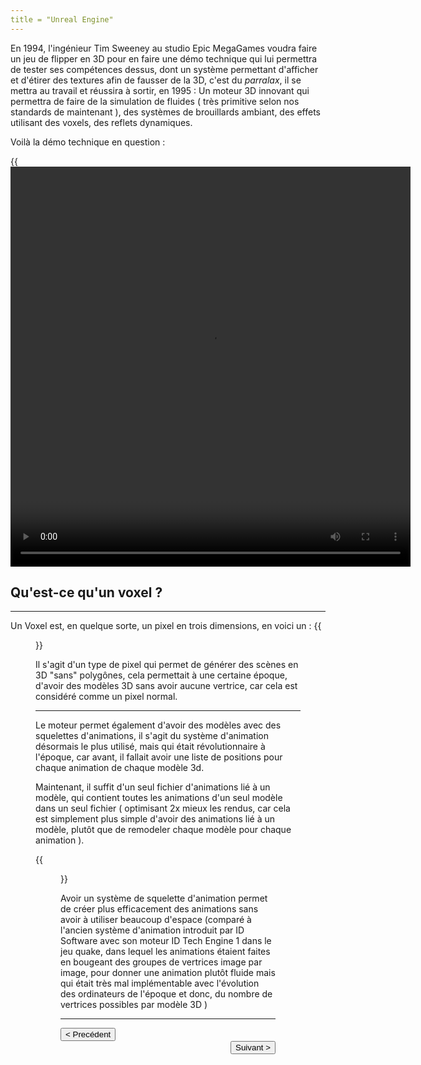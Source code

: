 ```yaml
---
title = "Unreal Engine"
---
```

En 1994, l'ingénieur Tim Sweeney au studio Epic MegaGames voudra faire un jeu de 
flipper en 3D pour en faire une démo technique qui lui permettra de tester ses
compétences dessus, dont un système permettant d'afficher et d'étirer des
textures afin de fausser de la 3D, c'est du _*parralax*_, il se mettra au
travail et réussira à sortir, en 1995 : Un moteur 3D innovant qui permettra de
faire de la simulation de fluides ( très primitive selon nos standards de
maintenant ), des systèmes de brouillards ambiant, des effets utilisant des
voxels, des reflets dynamiques.

Voilà la démo technique en question :

{{<video src="https://vhascoet-pro.github.io/portfolio-bts.github.io/vids/UE1_flyby_intro.mp4" height="640" width="640">}}

## Qu'est-ce qu'un voxel ?
***

Un Voxel est, en quelque sorte, un pixel en trois dimensions, en voici un :
{{<figure src="https://vhascoet-pro.github.io/portfolio-bts.github.io/pics/voxel_example.webp" alt="Exemple de Voxel" position="center" style="border-radius: 8px;" caption="Voici un voxel" captionPosition="right" captionStyle="color: black;" >}}

Il s'agit d'un type de pixel qui permet de générer des scènes en 3D "sans"
polygônes, cela permettait à une certaine époque, d'avoir des modèles 3D sans
avoir aucune vertrice, car cela est considéré comme un pixel normal.
***
Le moteur permet également d'avoir des modèles avec des squelettes d'animations,
il s'agit du système d'animation désormais le plus utilisé, mais qui était
révolutionnaire à l'époque, car avant, il fallait avoir une liste de positions
pour chaque animation de chaque modèle 3d.

Maintenant, il suffit d'un seul fichier d'animations lié à un modèle,
qui contient toutes les animations d'un seul modèle dans un seul fichier 
( optimisant 2x mieux les rendus, car cela est simplement plus simple d'avoir
des animations lié à un modèle, plutôt que de remodeler chaque modèle pour
chaque animation ).

{{<figure src="https://vhascoet-pro.github.io/portfolio-bts.github.io/pics/skeleton_bodies.webp" alt="Exemple de Voxel" position="center" style="border-radius: 8px;" caption="Voici un squelette sur Unreal" captionPosition="right" captionStyle="color: black;" >}}

Avoir un système de squelette d'animation permet de créer plus efficacement des
animations sans avoir à utiliser beaucoup d'espace (comparé à l'ancien système
d'animation introduit par ID Software avec son moteur ID Tech Engine 1 dans le
jeu quake, dans lequel les animations étaient faites en bougeant des groupes de
vertrices image par image, pour donner une animation plutôt fluide mais qui
était très mal implémentable avec l'évolution des ordinateurs de l'époque et
donc, du nombre de vertrices possibles par modèle 3D )
***
<div align="left"><button onclick="window.location.href='https://vhascoet-pro.github.io/portfolio-bts.github.io/veille/veille_p3';">< Precédent</button></div> 
<div align="right"><button onclick="window.location.href='https://vhascoet-pro.github.io/portfolio-bts.github.io/veille/veille_p5';">Suivant ></button></div>

